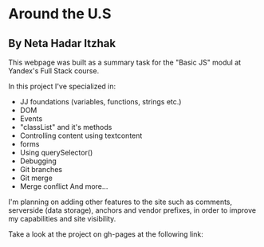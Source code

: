 # **Around the U.S** 
## **By Neta Hadar Itzhak**

This webpage was built as a summary task for the "Basic JS" modul at Yandex's Full Stack course.

In this project I've specialized in: 
  * JJ foundations (variables, functions, strings etc.)
  * DOM
  * Events
  * "classList" and it's methods
  * Controlling content using textcontent
  * forms
  * Using querySelector()
  * Debugging
  * Git branches
  * Git merge
  * Merge conflict
  And more...

I'm planning on adding other features to the site such as comments, serverside (data storage), anchors and vendor prefixes,
in order to improve my capabilities and site visibility.

 Take a look at the project on gh-pages at the following link:
 
